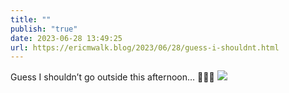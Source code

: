 ```yaml
---
title: ""
publish: "true"
date: 2023-06-28 13:49:25
url: https://ericmwalk.blog/2023/06/28/guess-i-shouldnt.html
---
```


Guess I shouldn’t go outside this afternoon… 😬😳🔥
![](https://ericmwalk.blog/uploads/2023/055db649e2.jpg)
